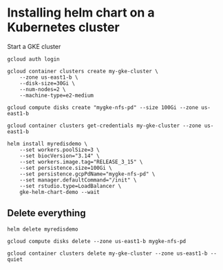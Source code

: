 # Installing helm chart on a Kubernetes cluster

Start a GKE cluster

	gcloud auth login

	gcloud container clusters create my-gke-cluster \
		--zone us-east1-b \
		--disk-size=30Gi \
		--num-nodes=2 \
		--machine-type=e2-medium

	gcloud compute disks create "mygke-nfs-pd" --size 100Gi --zone us-east1-b

	gcloud container clusters get-credentials my-gke-cluster --zone us-east1-b

	helm install myredisdemo \
		--set workers.poolSize=3 \
		--set biocVersion="3.14" \
		--set workers.image.tag="RELEASE_3_15" \
		--set persistence.size=100Gi \
		--set persistence.gcpPdName="mygke-nfs-pd" \
		--set manager.defaultCommand="/init" \
		--set rstudio.type=LoadBalancer \
		gke-helm-chart-demo --wait



## Delete everything

	helm delete myredisdemo

	gcloud compute disks delete --zone us-east1-b mygke-nfs-pd

	gcloud container clusters delete my-gke-cluster --zone us-east1-b --quiet
